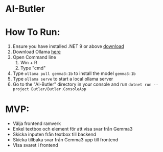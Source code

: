 # AI-Butler

# How To Run:
1. Ensure you have installed .NET 9 or above [download](https://dotnet.microsoft.com/en-us/download/dotnet/9.0)
2. Download Ollama [here](https://ollama.com/download)
2. Open Command line 
   1. Win + R
   2. Type "cmd"
3. Type `ollama pull gemma3:1b` to install the model `gemma3:1b`
4. Type `ollama serve` to start a local ollama server
5. Go to the "AI-Butler" directory in your console and run `dotnet run --project Butler/Butler.ConsoleApp`

# MVP:
- Välja frontend ramverk
- Enkel textbox och element för att visa svar från Gemma3
- Skicka inputen från textbox till backend
- Skicka tillbaka svar från Gemma3 upp till frontend
- VIsa svaret i frontend
